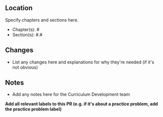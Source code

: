 ## Location

Specify chapters and sections here.

- Chapter(s): #
- Section(s): #.#

## Changes

- List any changes here and explanations for why they're needed (if it's not obvious)

## Notes

- Add any notes here for the Curriculum Development team


**Add all relevant labels to this PR (e.g. if it's about a practice problem, add the practice problem label)**
